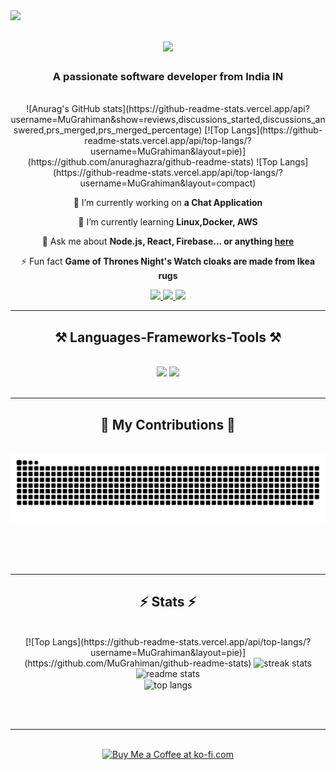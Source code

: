 <img align="left" src="https://visitor-badge.laobi.icu/badge?page_id=MuGrahiman.MuGrahiman" />

<h1 align="center">
    <img src="https://readme-typing-svg.herokuapp.com/?font=Righteous&size=35&center=true&vCenter=true&width=500&height=70&duration=4000&lines=Hi+There!+👋;+I'm+Mujeeb+Rahiman!;" />
</h1>

<h3 align="center">A passionate software developer from India IN</h3>

<br/>

<div align="center">
    ![Anurag's GitHub stats](https://github-readme-stats.vercel.app/api?username=MuGrahiman&show=reviews,discussions_started,discussions_answered,prs_merged,prs_merged_percentage)
[![Top Langs](https://github-readme-stats.vercel.app/api/top-langs/?username=MuGrahiman&layout=pie)](https://github.com/anuraghazra/github-readme-stats)
 ![Top Langs](https://github-readme-stats.vercel.app/api/top-langs/?username=MuGrahiman&layout=compact)

    
 🔭 I’m currently working on **a Chat Application**
 
 🌱 I’m currently learning **Linux,Docker, AWS**

💬 Ask me about **Node.js, React, Firebase... or anything [here](https://github.com/MuGrahiman)**

⚡ Fun fact **Game of Thrones Night's Watch cloaks are made from Ikea rugs**

 </div>
 
<div align="center"> 
  <a href="mujeebrahiman2000@gmail.com">
    <img src="https://img.shields.io/badge/Gmail-333333?style=for-the-badge&logo=gmail&logoColor=red" />
  </a>
  <a href="https://www.linkedin.com/in/999-10-5-mujeeb-rahiman-/" target="_blank">
    <img src="https://img.shields.io/badge/LinkedIn-0077B5?style=for-the-badge&logo=linkedin&logoColor=white" target="_blank" />
  </a>
  <a href="https://m-port-of-lio.netlify.app/" target="_blank">
     <img src="https://img.shields.io/badge/Portfolio-FF5722?style=for-the-badge&logo=todoist&logoColor=white" target="_blank" /> <!-- sqlite, safari, google-chrome are other good icon options -->
  </a>
</div>

 <hr/>
 
<h2 align="center">⚒️ Languages-Frameworks-Tools ⚒️</h2>
<br/>
<div align="center">
    <img src="https://skillicons.dev/icons?i=react,bootstrap,mui,html,css,vscode,github,figma,tailwind,git" />
    <img src="https://skillicons.dev/icons?i=nodejs,javascript,typescript,express,firebase,mongodb,nextjs" /><br>
</div>

<br/>
<hr/>

<div align="center">
  <h2>🐍 My Contributions 🐍</h2>
  <br>
  <img alt="snake eating my contributions" src="https://raw.githubusercontent.com/salesp07/salesp07/output/github-contribution-grid-snake.svg" />
  
  <br/><br/><br/>
</div>

<hr/>

<h2 align="center">⚡ Stats ⚡</h2>
<br>
<div align=center>
    [![Top Langs](https://github-readme-stats.vercel.app/api/top-langs/?username=MuGrahiman&layout=pie)](https://github.com/MuGrahiman/github-readme-stats)
  <img width=390 src="https://github-readme-streak-stats-MuGrahiman.vercel.app/?user=MuGrahiman&count_private=true&theme=react&border_radius=10" alt="streak stats"/>
  <img width=390 src="https://github-readme-stats-MuGrahiman.vercel.app/api?username=MuGrahiman&count_private=true&show_icons=true&theme=react&rank_icon=github&border_radius=10" alt="readme stats" />
  <br/>
  <img width=325 align="center" src="https://github-readme-stats-MuGrahiman.vercel.app/api/top-langs/?username=MuGrahiman&hide=HTML&langs_count=8&layout=compact&theme=react&border_radius=10&size_weight=0.5&count_weight=0.5&exclude_repo=github-readme-stats" alt="top langs" />
</div>

<br/><br/>

<hr/>

<br/>

<div align="center">
<a href='https://ko-fi.com/V7V4RAK9C' target='_blank'><img height='64' style='border:0px;height:64px;' src='https://storage.ko-fi.com/cdn/kofi1.png?v=3' border='0' alt='Buy Me a Coffee at ko-fi.com' /></a>
</div>

<br/>
<!--
**MuGrahiman/MuGrahiman** is a ✨ _special_ ✨ repository because its `README.md` (this file) appears on your GitHub profile.

Here are some ideas to get you started:

- 🔭 I’m currently working on ...
- 🌱 I’m currently learning ...
- 👯 I’m looking to collaborate on ...
- 🤔 I’m looking for help with ...
- 💬 Ask me about ...
- 📫 How to reach me: ...
- 😄 Pronouns: ...
- ⚡ Fun fact: ...
-->
